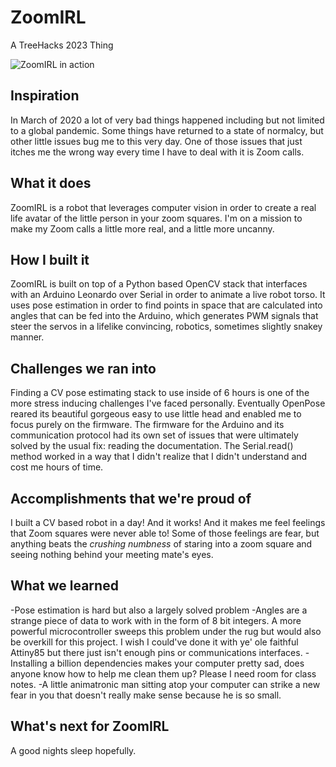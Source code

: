 # ZoomIRL
A TreeHacks 2023 Thing

![ZoomIRL in action](https://imgur.com/bJj3LBj)

## Inspiration
In March of 2020 a lot of very bad things happened including but not limited to a global pandemic. Some things have returned to a state of normalcy, but other little issues bug me to this very day. One of those issues that just itches me the wrong way every time I have to deal with it is Zoom calls. 

## What it does
ZoomIRL is a robot that leverages computer vision in order to create a real life avatar of the little person in your zoom squares. I'm on a mission to make my Zoom calls a little more real, and a little more uncanny.

## How I built it
ZoomIRL is built on top of a Python based OpenCV stack that interfaces with an Arduino Leonardo over Serial in order to animate a live robot torso. It uses pose estimation in order to find points in space that are calculated into angles that can be fed into the Arduino, which generates PWM signals that steer the servos in a lifelike convincing, robotics, sometimes slightly snakey manner.

## Challenges we ran into
Finding a CV pose estimating stack to use inside of 6 hours is one of the more stress inducing challenges I've faced personally. Eventually OpenPose reared its beautiful gorgeous easy to use little head and enabled me to focus purely on the firmware. The firmware for the Arduino and its communication protocol had its own set of issues that were ultimately solved by the usual fix: reading the documentation. The Serial.read() method worked in a way that I didn't realize that I didn't understand and cost me hours of time.

## Accomplishments that we're proud of
I built a CV based robot in a day! And it works! And it makes me feel feelings that Zoom squares were never able to! Some of those feelings are fear, but anything beats the _crushing numbness_ of staring into a zoom square and seeing nothing behind your meeting mate's eyes.

## What we learned
-Pose estimation is hard but also a largely solved problem
-Angles are a strange piece of data to work with in the form of 8 bit integers. A more powerful microcontroller sweeps this problem under the rug but would also be overkill for this project. I wish I could've done it with ye' ole faithful Attiny85 but there just isn't enough pins or communications interfaces.
-Installing a billion dependencies makes your computer pretty sad, does anyone know how to help me clean them up? Please I need room for class notes.
-A little animatronic man sitting atop your computer can strike a new fear in you that doesn't really make sense because he is so small.

## What's next for ZoomIRL
A good nights sleep hopefully.

